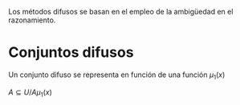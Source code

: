 Los métodos difusos se basan en el empleo de la ambigüedad en el razonamiento.
# Conjuntos difusos
Un conjunto difuso se representa en función de una función $\mu_1(x)$

$A \subseteq U / A \mu_1(x)$

